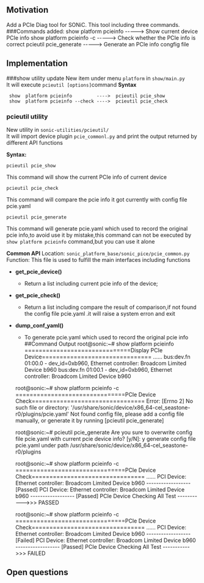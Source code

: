 ## Motivation
Add a PCIe Diag tool for SONiC. This tool including three commands.
###Commands added:
    show platform pcieinfo     -----> Show current device PCIe info
    show platform pcieinfo -c  -----> Check whether the PCIe info is correct
    pcieutil pcie_generate     -----> Generate an PCIe info congfig file

## Implementation 
###show utility update
New item under menu `platform` in `show/main.py`  
It will execute `pcieutil [options]`command
**Syntax**

     show  platform pcieinfo         ---->  pcieutil pcie_show
     show  platform pcieinfo --check ---->  pcieutil pcie_check


### pcieutil utility
New utility in `sonic-utilities/pcieutil/`  
It will import device plugin `pcie_commonl.py` and print the output returned by different API functions  

**Syntax:**

    pcieutil pcie_show
This command will show the current PCIe info of current device

    pcieutil pcie_check
This command will compare the pcie info it got currently with config file pcie.yaml

    pcieutil pcie_generate
This command will generate pcie.yaml which used to record the original pcie info,to avoid use it by mistake,this command can not be executed by `show platform pcieinfo` command,but you can use it alone

**Common API**
 Location: `sonic_platform_base/sonic_pice/pcie_common.py`
Function: This file is used to fulfill the main interfaces including functions

* **get_pcie_device()**
     * Return a list including current pcie info of the device;
* **get_pcie_check()**
    * Return a list including compare the result of comparison,if not found the config file pcie.yaml .it will raise a system erron and exit
* **dump_conf_yaml()**
    * To generate pcie.yaml which used to record the original pcie info
##Command Output
    root@sonic:~# show platform pcieinfo
    ==============================Display PCIe Device===============================
    ......
    bus:dev.fn 01:00.0 - dev_id=0xb960, Ethernet controller: Broadcom Limited Device b960
    bus:dev.fn 01:00.1 - dev_id=0xb960, Ethernet controller: Broadcom Limited Device b960

    root@sonic:~# show platform pcieinfo -c
    ===============================PCIe Device Check================================
    Error: [Errno 2] No such file or directory: '/usr/share/sonic/device/x86_64-cel_seastone-r0/plugins/pcie.yaml'
    Not found config file, please add a config file manually, or generate it by running [pcieutil pcie_generate]

    root@sonic:~# pcieutil pcie_generate
    Are you sure to overwrite config file pcie.yaml with current pcie device info? [y/N]: y
    generate config file pcie.yaml under path /usr/share/sonic/device/x86_64-cel_seastone-r0/plugins

    root@sonic:~# show platform pcieinfo -c
    ===============================PCIe Device Check================================
    ......
    PCI Device: Ethernet controller: Broadcom Limited Device b960 ------------------ [Passed]
    PCI Device: Ethernet controller: Broadcom Limited Device b960 ------------------ [Passed]
    PCIe Device Checking All Test ----------->>> PASSED

    root@sonic:~# show platform pcieinfo -c
    ===============================PCIe Device Check================================
    ......
    PCI Device: Ethernet controller: Broadcom Limited Device b960 ------------------ [Failed]
    PCI Device: Ethernet controller: Broadcom Limited Device b960 ------------------ [Passed]
    PCIe Device Checking All Test ----------->>> FAILED
           

## Open questions

